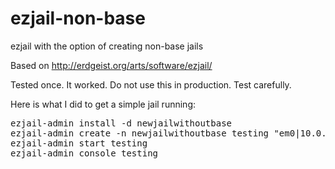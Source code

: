 ezjail-non-base
===============

ezjail with the option of creating non-base jails

Based on http://erdgeist.org/arts/software/ezjail/

Tested once.  It worked.  Do not use this in production.  Test carefully.

Here is what I did to get a simple jail running:

<pre>
ezjail-admin install -d newjailwithoutbase
ezjail-admin create -n newjailwithoutbase testing "em0|10.0.0.114"
ezjail-admin start testing
ezjail-admin console testing
</pre>
